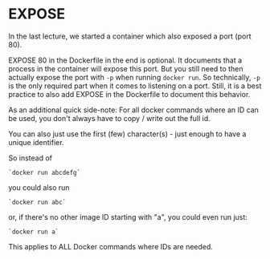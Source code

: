 # EXPOSE

In the last lecture, we started a container which also exposed a port (port 80).

EXPOSE 80 in the Dockerfile in the end is optional. It documents that a process in the container will expose this port. But you still need to then actually expose the port with `-p` when running `docker run`. So technically, `-p` is the only required part when it comes to listening on a port. Still, it is a best practice to also add EXPOSE in the Dockerfile to document this behavior.

As an additional quick side-note: For all docker commands where an ID can be used, you don't always have to copy / write out the full id.

You can also just use the first (few) character(s) - just enough to have a unique identifier.

So instead of

    `docker run abcdefg`

you could also run

    `docker run abc`

or, if there's no other image ID starting with "a", you could even run just:

    `docker run a`

This applies to ALL Docker commands where IDs are needed.